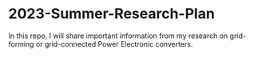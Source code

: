 # 2023-Summer-Research-Plan
In this repo, I will share important information from my research on grid-forming or grid-connected Power Electronic converters.  
